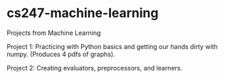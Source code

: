# cs247-machine-learning
Projects from Machine Learning

Project 1: Practicing with Python basics and getting our hands dirty with numpy. (Produces 4 pdfs of graphs).

Project 2: Creating evaluators, preprocessors, and learners.